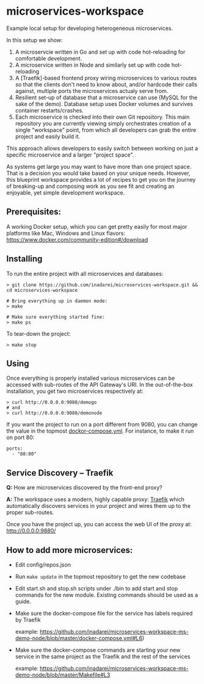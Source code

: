 # microservices-workspace
Example local setup for developing heterogeneous microservices.

In this setup we show:

1. A microservcie written in Go and set up with code hot-reloading for
   comfortable development. 
2. A microservice written in Node and similarly set up with code hot-reloading
3. A [Traefik]-based frontend proxy wiring microservices to various routes so that the
   clients don't need to know about, and/or hardcode their calls against, multiple
   ports the microservices actualy serve from. 
4. Resilient set-up of database that a microservice can use (MySQL for the sake
   of the demo). Database setup uses Docker volumes and survives container
   restarts/crashes.
5. Each microservice is checked into their own Git repository. This main
   repository you are currently viewing simply orchestrates creation of a single
   "workspace" point, from which all developers can grab the entire project and
   easily build it.

This approach allows developers to easily switch between working on just a
specific microservice and a larger "project space".

As systems get large you may want to have more than one project space. That is a
decision you would take based on your unique needs. However, this blueprint
workspace provides a lot of recipes to get you on the journey of breaking-up and
composing work as you see fit and creating an enjoyable, yet simple development
workspace.

## Prerequisites:

A working Docker setup, which you can get pretty easily for most major platforms
like Mac, Windows and Linux flavors:
<https://www.docker.com/community-edition#/download> 

## Installing

To run the entire project with all microservices and databases:

```
> git clone https://github.com/inadarei/microservices-workspace.git && cd microservices-workspace

# Bring everything up in daemon mode: 
> make

# Make sure everything started fine:
> make ps
```

To tear-down the project:

```
> make stop
```

## Using

Once everything is properly installed various microservices can be accessed with
sub-routes of the API Gateway's URI. In the out-of-the-box installation, you
get two microservices respectively at:

```
> curl http://0.0.0.0:9080/demogo
# and
> curl http://0.0.0.0:9080/demonode
```

If you want the project to run on a port different from 9080, you can change
the value in the topmost
[dockor-compose.yml](https://github.com/inadarei/microservices-workspace/blob/master/docker-compose.yml).
For instance, to make it run on port 80:

```
ports:
  - "80:80"
```

## Service Discovery – Traefik

**Q:** How are microservices discovered by the front-end proxy?

**A:** The workspace uses a modern, highly capable proxy:
[Traefik](https://docs.traefik.io/) which automatically discovers services in
your project and wires them up to the proper sub-routes.

Once you have the project up, you can access the web UI of the proxy at:
http://0.0.0.0:9880/

## How to add more microservices:

- Edit config/repos.json
- Run `make update` in the topmost repository to get the new codebase
- Edit start.sh and stop.sh scripts under ./bin to add start and stop
  commands for the new module. Existing commands should be used as a guide.
- Make sure the docker-compose file for the service has labels required
  by Traefik 
  
  example: <https://github.com/inadarei/microservices-workspace-ms-demo-node/blob/master/docker-compose.yml#L6>)
- Make sure the docker-compose commands are starting your new service
  in the same project as the Traefik and the rest of the services

  example: <https://github.com/inadarei/microservices-workspace-ms-demo-node/blob/master/Makefile#L3> 

